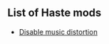 ## List of Haste mods
- [Disable music distortion](https://steamcommunity.com/sharedfiles/filedetails/?id=3475451810)

